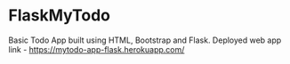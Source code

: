 # FlaskMyTodo

Basic Todo App built using HTML, Bootstrap and Flask.
Deployed web app link - https://mytodo-app-flask.herokuapp.com/
